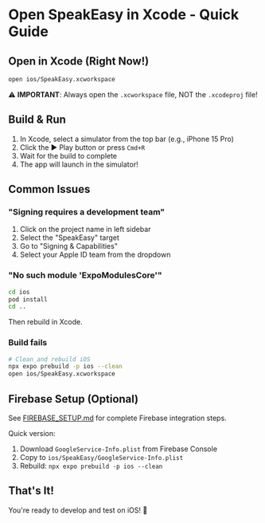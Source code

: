 # Open SpeakEasy in Xcode - Quick Guide

## Open in Xcode (Right Now!)

```bash
open ios/SpeakEasy.xcworkspace
```

⚠️ **IMPORTANT**: Always open the `.xcworkspace` file, NOT the `.xcodeproj` file!

## Build & Run

1. In Xcode, select a simulator from the top bar (e.g., iPhone 15 Pro)
2. Click the ▶️ Play button or press `Cmd+R`
3. Wait for the build to complete
4. The app will launch in the simulator!

## Common Issues

### "Signing requires a development team"
1. Click on the project name in left sidebar
2. Select the "SpeakEasy" target
3. Go to "Signing & Capabilities"
4. Select your Apple ID team from the dropdown

### "No such module 'ExpoModulesCore'"
```bash
cd ios
pod install
cd ..
```
Then rebuild in Xcode.

### Build fails
```bash
# Clean and rebuild iOS
npx expo prebuild -p ios --clean
open ios/SpeakEasy.xcworkspace
```

## Firebase Setup (Optional)

See [FIREBASE_SETUP.md](FIREBASE_SETUP.md) for complete Firebase integration steps.

Quick version:
1. Download `GoogleService-Info.plist` from Firebase Console
2. Copy to `ios/SpeakEasy/GoogleService-Info.plist`
3. Rebuild: `npx expo prebuild -p ios --clean`

## That's It!

You're ready to develop and test on iOS! 🎉
